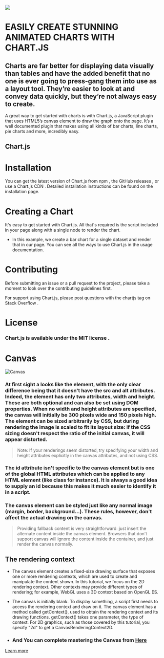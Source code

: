 ![](https://www.chartjs.org/img/chartjs-logo.svg)
#  EASILY CREATE STUNNING ANIMATED CHARTS WITH CHART.JS


## Charts are far better for displaying data visually than tables and have the added benefit that no one is ever going to press-gang them into use as a layout tool. They’re easier to look at and convey data quickly, but they’re not always easy to create.

A great way to get started with charts is with Chart.js, a JavaScript plugin that uses HTML5’s canvas element to draw the graph onto the page. It’s a well documented plugin that makes using all kinds of bar charts, line charts, pie charts and more, incredibly easy.

## Chart.js


# Installation
You can get the latest version of Chart.js from npm , the GitHub releases , or use a Chart.js CDN . Detailed installation instructions can be found on the installation page.

# Creating a Chart
It's easy to get started with Chart.js. All that's required is the script included in your page along with a single <canvas> node to render the chart.

- In this example, we create a bar chart for a single dataset and render that in our page. You can see all the ways to use Chart.js in the usage documentation.


# Contributing

Before submitting an issue or a pull request to the project, please take a moment to look over the contributing guidelines first.

For support using Chart.js, please post questions with the chartjs tag on Stack Overflow .

# License
### Chart.js is available under the MIT license .

# Canvas

![Canvas ](https://encrypted-tbn0.gstatic.com/images?q=tbn:ANd9GcRjl6vC4xS-5TXF32ArAZ9kA-rhgk2tBW5wgQ&usqp=CAU)

### At first sight a  looks like the  element, with the only clear difference being that it doesn't have the src and alt attributes. Indeed, the  element has only two attributes, width and height. These are both optional and can also be set using DOM properties. When no width and height attributes are specified, the canvas will initially be 300 pixels wide and 150 pixels high. The element can be sized arbitrarily by CSS, but during rendering the image is scaled to fit its layout size: if the CSS sizing doesn't respect the ratio of the initial canvas, it will appear distorted.



>Note: If your renderings seem distorted, try specifying your width and height attributes explicitly in the canvas attributes, and not using CSS.



### The id attribute isn't specific to the canvas element but is one of the global HTML attributes which can be applied to any HTML element (like class for instance). It is always a good idea to supply an id because this makes it much easier to identify it in a script.

### The canvas element can be styled just like any normal image (margin, border, background…). These rules, however, don't affect the actual drawing on the canvas.


 > Providing fallback content is very straightforward: just insert the alternate content inside the canvas element. Browsers that don't support canvas will ignore the content inside the container, and just render the canvas normally. 



 ## The rendering context

- The canvas element creates a fixed-size drawing surface that exposes one or more rendering contexts, which are used to create and manipulate the content shown. In this tutorial, we focus on the 2D rendering context. Other contexts may provide different types of rendering; for example, WebGL uses a 3D context based on OpenGL ES.

- The canvas is initially blank. To display something, a script first needs to access the rendering context and draw on it. The canvas element has a method called getContext(), used to obtain the rendering context and its drawing functions. getContext() takes one parameter, the type of context. For 2D graphics, such as those covered by this tutorial, you specify "2d" to get a CanvasRenderingContext2D.



- ### And You can complete mastering the Canvas from [Here ](https://developer.mozilla.org/en-US/docs/Web/API/Canvas_API/Tutorial/Drawing_shapes)




[Learn more ](https://developer.mozilla.org/en-US/docs/Web/API/Canvas_API/Tutorial/Drawing_shapes)